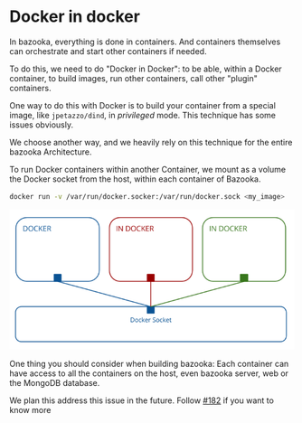 # Docker in docker

In bazooka, everything is done in containers. And containers themselves can orchestrate and start other containers if needed.

To do this, we need to do "Docker in Docker": to be able, within a Docker container, to build images, run other containers, call other "plugin" containers.

One way to do this with Docker is to build your container from a special image, like `jpetazzo/dind`, in *privileged* mode. This technique has some issues obviously.

We choose another way, and we heavily rely on this technique for the entire bazooka Architecture.

To run Docker containers within another Container, we mount as a volume the Docker socket from the host, within each container of Bazooka.

```bash
docker run -v /var/run/docker.socker:/var/run/docker.sock <my_image>
```
![Docker in Docker](https://raw.githubusercontent.com/bazooka-ci/docs/master/assets/img/docker_in_docker.png)

One thing you should consider when building bazooka: Each container can have access to all the containers on the host, even bazooka server, web or the MongoDB database.

We plan this address this issue in the future. Follow [#182](https://github.com/bazooka-ci/bazooka/issues/182) if you want to know more
